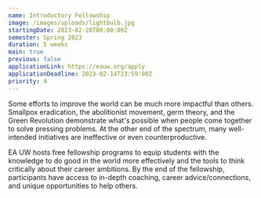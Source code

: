 ```yaml
---
name: Introductory Fellowship
image: /images/uploads/lightbulb.jpg
startingDate: 2023-02-20T00:00:00Z
semester: Spring 2023
duration: 5 weeks
main: true
previous: false
applicationLink: https://eauw.org/apply
applicationDeadline: 2023-02-14T23:59:00Z
priority: 4
---
```

Some efforts to improve the world can be much more impactful than others. Smallpox eradication, the abolitionist movement, germ theory, and the Green Revolution demonstrate what's possible when people come together to solve pressing problems. At the other end of the spectrum, many well-intended initiatives are ineffective or even counterproductive.

EA UW hosts free fellowship programs to equip students with the knowledge to do good in the world more effectively and the tools to think critically about their career ambitions. By the end of the fellowship, participants have access to in-depth coaching, career advice/connections, and unique opportunities to help others.